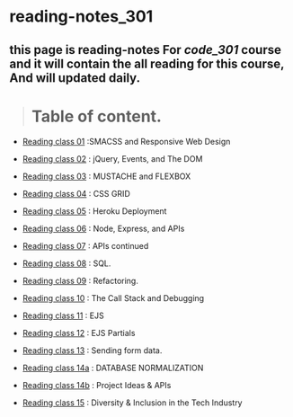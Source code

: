 # reading-notes_301
## **this page is reading-notes For *code_301* course and it will contain the all reading for this course, And will updated daily.**

> # Table of content.


* [Reading class 01](Reading_notes_301_01.md) :SMACSS and Responsive Web Design

* [Reading class 02](Reading_notes_301_02.md) : jQuery, Events, and The DOM


* [Reading class 03](Reading_notes_301_03.md) : MUSTACHE and FLEXBOX


* [Reading class 04](Reading_notes_301_04.md) : CSS GRID

* [Reading class 05](Reading_notes_301_05.md) : Heroku Deployment

* [Reading class 06](Reading_notes_301_06.md) : Node, Express, and APIs

* [Reading class 07](Reading_notes_301_07.md) : APIs continued

* [Reading class 08](Reading_notes_301_08.md) : SQL.

* [Reading class 09](Reading_notes_301_09.md) : Refactoring.

* [Reading class 10](Reading_notes_301_10.md) :  The Call Stack and Debugging

* [Reading class 11](Reading_notes_301_11.md) :  EJS

* [Reading class 12](Reading_notes_301_12.md) : EJS Partials

* [Reading class 13](Reading_notes_301_13.md) : Sending form data.

* [Reading class 14a](Reading_notes_301_14a.md) : DATABASE NORMALIZATION

* [Reading class 14b](Reading_notes_301_14b.md) : Project Ideas & APIs

* [Reading class 15](Reading_notes_301_15.md) : Diversity & Inclusion in the Tech Industry